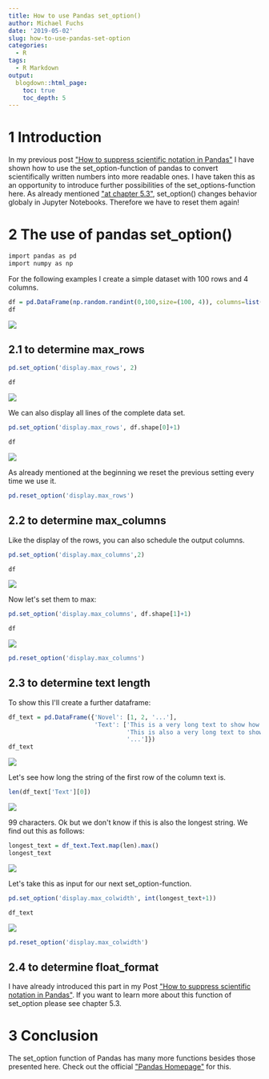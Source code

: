 ```yaml
---
title: How to use Pandas set_option()
author: Michael Fuchs
date: '2019-05-02'
slug: how-to-use-pandas-set-option
categories:
  - R
tags:
  - R Markdown
output:
  blogdown::html_page:
    toc: true
    toc_depth: 5
---
```


# 1 Introduction

In my previous post ["How to suppress scientific notation in Pandas"](https://michael-fuchs-python.netlify.app/2019/04/28/how-to-suppress-scientific-notation-in-pandas/) I have shown how to use the set_option-function of pandas to convert scientifically written numbers into more readable ones.
I have taken this as an opportunity to introduce further possibilities of the set_options-function here.
As already mentioned ["at chapter 5.3"](https://michael-fuchs-python.netlify.app/2019/04/28/how-to-suppress-scientific-notation-in-pandas/), set_option() changes behavior globaly in Jupyter Notebooks. 
Therefore we have to reset them again!



# 2 The use of pandas set_option()


```r
import pandas as pd
import numpy as np
```


For the following examples I create a simple dataset with 100 rows and 4 columns.


```r
df = pd.DataFrame(np.random.randint(0,100,size=(100, 4)), columns=list('ABCD'))
df
```

![](/post/2019-05-02-how-to-use-pandas-set-option_files/p67p1.png)


## 2.1 to determine max_rows


```r
pd.set_option('display.max_rows', 2)
```


```r
df
```

![](/post/2019-05-02-how-to-use-pandas-set-option_files/p67p2.png)

We can also display all lines of the complete data set. 


```r
pd.set_option('display.max_rows', df.shape[0]+1)
```


```r
df
```

![](/post/2019-05-02-how-to-use-pandas-set-option_files/p67p3.png)

As already mentioned at the beginning we reset the previous setting every time we use it.



```r
pd.reset_option('display.max_rows')
```


## 2.2 to determine max_columns

Like the display of the rows, you can also schedule the output columns. 


```r
pd.set_option('display.max_columns',2)
```


```r
df
```

![](/post/2019-05-02-how-to-use-pandas-set-option_files/p67p4.png)

Now let's set them to max:


```r
pd.set_option('display.max_columns', df.shape[1]+1)
```


```r
df
```

![](/post/2019-05-02-how-to-use-pandas-set-option_files/p67p5.png)





```r
pd.reset_option('display.max_columns')
```



## 2.3 to determine text length


To show this I'll create a further dataframe:



```r
df_text = pd.DataFrame({'Novel': [1, 2, '...'],
                        'Text': ['This is a very long text to show how well the set_option function works with "display.max_colwidth"', 
                                 'This is also a very long text to show how well the set_option function works with "display.max_colwidth". I am also a much longer string than that of Novel 1', 
                                 '...']})
df_text
```

![](/post/2019-05-02-how-to-use-pandas-set-option_files/p67p6.png)

Let's see how long the string of the first row of the column text is.


```r
len(df_text['Text'][0])
```

![](/post/2019-05-02-how-to-use-pandas-set-option_files/p67p7.png)

99 characters. Ok but we don't know if this is also the longest string. We find out this as follows:



```r
longest_text = df_text.Text.map(len).max()
longest_text
```

![](/post/2019-05-02-how-to-use-pandas-set-option_files/p67p8.png)


Let's take this as input for our next set_option-function.



```r
pd.set_option('display.max_colwidth', int(longest_text+1))
```


```r
df_text
```

![](/post/2019-05-02-how-to-use-pandas-set-option_files/p67p9.png)


```r
pd.reset_option('display.max_colwidth')
```



## 2.4 to determine float_format

I have already introduced this part in my Post ["How to suppress scientific notation in Pandas"](https://michael-fuchs-python.netlify.app/2019/04/28/how-to-suppress-scientific-notation-in-pandas/). If you want to learn more about this function of set_option please see chapter 5.3.



# 3 Conclusion

The set_option function of Pandas has many more functions besides those presented here. 
Check out the official ["Pandas Homepage"](https://pandas.pydata.org/pandas-docs/stable/reference/api/pandas.set_option.html) for this.



